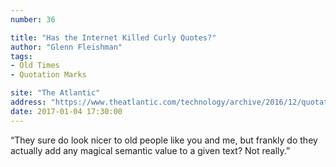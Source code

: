 ```yaml
---
number: 36

title: "Has the Internet Killed Curly Quotes?"
author: "Glenn Fleishman"
tags:
- Old Times
- Quotation Marks

site: "The Atlantic"
address: "https://www.theatlantic.com/technology/archive/2016/12/quotation-mark-wars/511766/"
date: 2017-01-04 17:30:00
---
```


“They sure do look nicer to old people like you and me, but frankly do they actually add any magical semantic value to a given text? Not really.”
